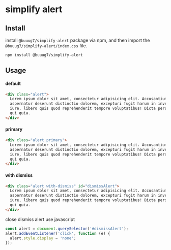 # simplify alert

## Install

install `@buuug7/simplify-alert` package via npm, and then import the `@buuug7/simplify-alert/index.css` file.

```
npm install @buuug7/simplify-alert
```

## Usage

#### default

```html
<div class="alert">
  Lorem ipsum dolor sit amet, consectetur adipisicing elit. Accusantium alias
  aspernatur deserunt distinctio dolorem, excepturi fugit harum in inventore
  iure, libero quis quod reprehenderit tempore voluptatibus! Dicta perspiciatis
  qui quia.
</div>
```

#### primary

```html
<div class="alert primary">
  Lorem ipsum dolor sit amet, consectetur adipisicing elit. Accusantium alias
  aspernatur deserunt distinctio dolorem, excepturi fugit harum in inventore
  iure, libero quis quod reprehenderit tempore voluptatibus! Dicta perspiciatis
  qui quia.
</div>
```

#### with dismiss

```html
<div class="alert with-dismiss" id="dismissAlert">
  Lorem ipsum dolor sit amet, consectetur adipisicing elit. Accusantium alias
  aspernatur deserunt distinctio dolorem, excepturi fugit harum in inventore
  iure, libero quis quod reprehenderit tempore voluptatibus! Dicta perspiciatis
  qui quia.
</div>
```

close dismiss alert use javascript

```javascript
const alert = document.querySelector('#dismissAlert');
alert.addEventListener('click', function (e) {
  alert.style.display = 'none';
});
```

